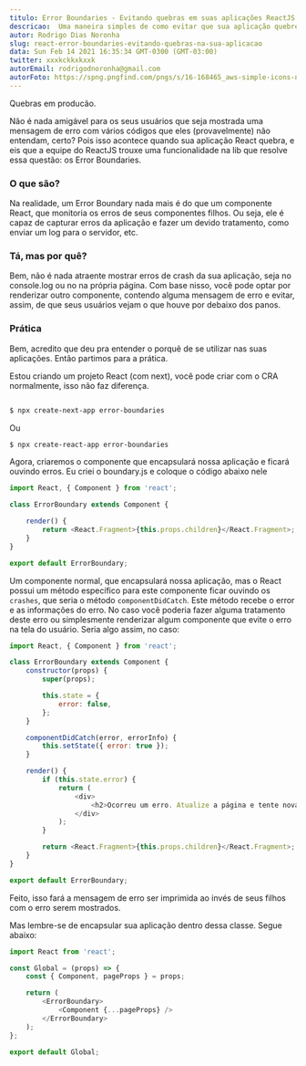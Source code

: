 ```yaml
---
titulo: Error Boundaries - Evitando quebras em suas aplicações ReactJS
descricao:  Uma maneira simples de como evitar que sua aplicação quebre em produção
autor: Rodrigo Dias Noronha
slug: react-error-boundaries-evitando-quebras-na-sua-aplicacao
data: Sun Feb 14 2021 16:35:34 GMT-0300 (GMT-03:00)
twitter: xxxkckkxkxxk
autorEmail: rodrigodnoronha@gmail.com
autorFoto: https://spng.pngfind.com/pngs/s/16-168465_aws-simple-icons-non-service-specific-user-default.png
---
```



Quebras em producão.

Não é nada amigável para os seus usuários que seja mostrada uma mensagem de erro com vários códigos que eles (provavelmente) não entendam, certo? Pois isso acontece quando sua aplicação React quebra, e eis que a equipe do ReactJS trouxe uma funcionalidade na lib que resolve essa questão: os Error Boundaries.


### O que são?

Na realidade, um Error Boundary nada mais é do que um componente React, que monitoria os erros de seus componentes filhos. Ou seja, ele é capaz de capturar erros da aplicação e fazer um devido tratamento, como enviar um log para o servidor, etc.

### Tá, mas por quê?

Bem, não é nada atraente mostrar erros de crash da sua aplicação, seja no console.log ou no na própria página. Com base nisso, você pode optar por renderizar outro componente, contendo alguma mensagem de erro e evitar, assim, de que seus usuários vejam o que houve por debaixo dos panos.

### Prática

Bem, acredito que deu pra entender o porquê de se utilizar nas suas aplicações. Então partimos para a prática.

Estou criando um projeto React (com next), você pode criar com o CRA normalmente, isso não faz diferença.

```bash

$ npx create-next-app error-boundaries
```
Ou

```bash
$ npx create-react-app error-boundaries
```
Agora, criaremos o componente que encapsulará nossa aplicação e ficará ouvindo erros. Eu criei o boundary.js e coloque o código abaixo nele

```js 
import React, { Component } from 'react';

class ErrorBoundary extends Component {

    render() {
        return <React.Fragment>{this.props.children}</React.Fragment>;
    }
}

export default ErrorBoundary;
```

Um componente normal, que encapsulará nossa aplicação, mas o React possui um método específico para este componente ficar ouvindo os `crashes`, que seria o método `componentDidCatch`. Este método recebe o error e as informações do erro. No caso você poderia fazer alguma tratamento deste erro ou simplesmente renderizar algum componente que evite o erro na tela do usuário. Seria algo assim, no caso:

```js 
import React, { Component } from 'react';

class ErrorBoundary extends Component {
    constructor(props) {
        super(props);

        this.state = {
            error: false,
        };
    }

    componentDidCatch(error, errorInfo) {
        this.setState({ error: true });
    }

    render() {
        if (this.state.error) {
            return (
                <div>
                    <h2>Ocorreu um erro. Atualize a página e tente novamente</h2>
                </div>
            );
        }

        return <React.Fragment>{this.props.children}</React.Fragment>;
    }
}

export default ErrorBoundary;
```



Feito, isso fará a mensagem de erro ser imprimida ao invés de seus filhos com o erro serem mostrados.

Mas lembre-se de encapsular sua aplicação dentro dessa classe. Segue abaixo:

```js
import React from 'react';

const Global = (props) => {
    const { Component, pageProps } = props;

    return (
        <ErrorBoundary>
            <Component {...pageProps} />
        </ErrorBoundary>
    );
};

export default Global;
```
